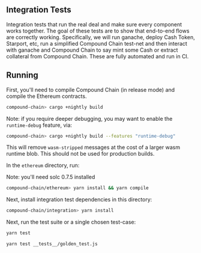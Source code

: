 
## Integration Tests

Integration tests that run the real deal and make sure every component works together. The goal of these tests are to show that end-to-end flows are correctly working. Specifically, we will run ganache, deploy Cash Token, Starport, etc, run a simplified Compound Chain test-net and then interact with ganache and Compound Chain to say mint some Cash or extract collateral from Compound Chain. These are fully automated and run in CI.

## Running

First, you'll need to compile Compound Chain (in release mode) and compile the Ethereum contracts.

```sh
compound-chain> cargo +nightly build
```

Note: if you require deeper debugging, you may want to enable the `runtime-debug` feature, via:

```sh
compound-chain> cargo +nightly build --features "runtime-debug"
```

This will remove `wasm-stripped` messages at the cost of a larger wasm runtime blob. This should not be used for production builds.

In the `ethereum` directory, run:

Note: you'll need solc 0.7.5 installed

```sh
compound-chain/ethereum> yarn install && yarn compile
```

Next, install integration test dependencies in this directory:

```sh
compound-chain/integration> yarn install
```

Next, run the test suite or a single chosen test-case:

```sh
yarn test
```

```sh
yarn test __tests__/golden_test.js
```
